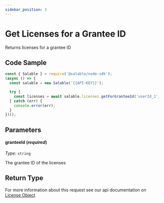 ```yaml
---
sidebar_position: 3
---
```


# Get Licenses for a Grantee ID

Returns licenses for a grantee ID

## Code Sample

```typescript
const { Salable } = require('@salable/node-sdk');
(async () => {
  const salable = new Salable('{{API-KEY}}');

  try {
    const licenses = await salable.licenses.getForGranteeId('userId_1');
  } catch (err) {
    console.error(err);
  }
})();
```

## Parameters

#### granteeId (_required_)

_Type:_ `string`

The grantee ID of the licenses

## Return Type

For more information about this request see our api documentation on [License Object](https://docs.salable.app/api#tag/Licenses/operation/getLicenseByUuid)
